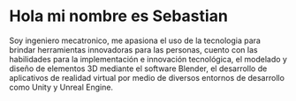 # Hola mi nombre es Sebastian


Soy ingeniero mecatronico, me apasiona el uso de la tecnologia para brindar herramientas innovadoras para las personas, cuento con las habilidades para la implementación e innovación tecnológica, el modelado y diseño de elementos 3D mediante el software Blender, el
desarrollo de aplicativos de realidad virtual por medio de diversos entornos de desarrollo como Unity y Unreal Engine.
